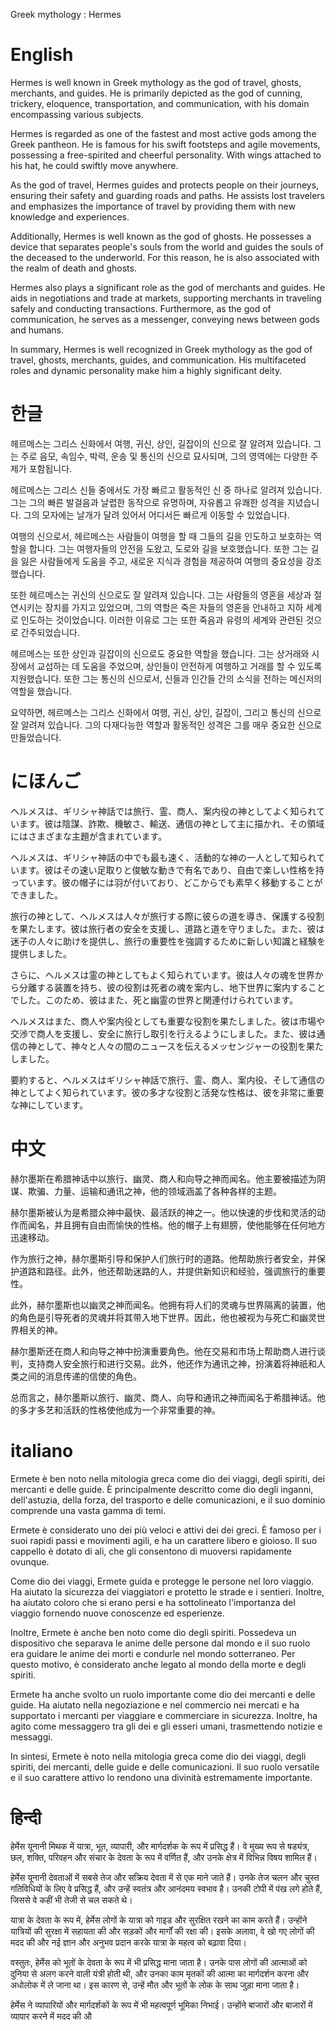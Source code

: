 Greek mythology : Hermes

# English

Hermes is well known in Greek mythology as the god of travel, ghosts, merchants, and guides. He is primarily depicted as the god of cunning, trickery, eloquence, transportation, and communication, with his domain encompassing various subjects.

Hermes is regarded as one of the fastest and most active gods among the Greek pantheon. He is famous for his swift footsteps and agile movements, possessing a free-spirited and cheerful personality. With wings attached to his hat, he could swiftly move anywhere.

As the god of travel, Hermes guides and protects people on their journeys, ensuring their safety and guarding roads and paths. He assists lost travelers and emphasizes the importance of travel by providing them with new knowledge and experiences.

Additionally, Hermes is well known as the god of ghosts. He possesses a device that separates people's souls from the world and guides the souls of the deceased to the underworld. For this reason, he is also associated with the realm of death and ghosts.

Hermes also plays a significant role as the god of merchants and guides. He aids in negotiations and trade at markets, supporting merchants in traveling safely and conducting transactions. Furthermore, as the god of communication, he serves as a messenger, conveying news between gods and humans.

In summary, Hermes is well recognized in Greek mythology as the god of travel, ghosts, merchants, guides, and communication. His multifaceted roles and dynamic personality make him a highly significant deity.

# 한글

헤르메스는 그리스 신화에서 여행, 귀신, 상인, 길잡이의 신으로 잘 알려져 있습니다. 그는 주로 음모, 속임수, 박력, 운송 및 통신의 신으로 묘사되며, 그의 영역에는 다양한 주제가 포함됩니다.

헤르메스는 그리스 신들 중에서도 가장 빠르고 활동적인 신 중 하나로 알려져 있습니다. 그는 그의 빠른 발걸음과 날렵한 동작으로 유명하며, 자유롭고 유쾌한 성격을 지녔습니다. 그의 모자에는 날개가 달려 있어서 어디서든 빠르게 이동할 수 있었습니다.

여행의 신으로서, 헤르메스는 사람들이 여행을 할 때 그들의 길을 인도하고 보호하는 역할을 합니다. 그는 여행자들의 안전을 도왔고, 도로와 길을 보호했습니다. 또한 그는 길을 잃은 사람들에게 도움을 주고, 새로운 지식과 경험을 제공하여 여행의 중요성을 강조했습니다.

또한 헤르메스는 귀신의 신으로도 잘 알려져 있습니다. 그는 사람들의 영혼을 세상과 절연시키는 장치를 가지고 있었으며, 그의 역할은 죽은 자들의 영혼을 안내하고 지하 세계로 인도하는 것이었습니다. 이러한 이유로 그는 또한 죽음과 유령의 세계와 관련된 것으로 간주되었습니다.

헤르메스는 또한 상인과 길잡이의 신으로도 중요한 역할을 했습니다. 그는 상거래와 시장에서 교섭하는 데 도움을 주었으며, 상인들이 안전하게 여행하고 거래를 할 수 있도록 지원했습니다. 또한 그는 통신의 신으로서, 신들과 인간들 간의 소식을 전하는 메신저의 역할을 했습니다.

요약하면, 헤르메스는 그리스 신화에서 여행, 귀신, 상인, 길잡이, 그리고 통신의 신으로 잘 알려져 있습니다. 그의 다재다능한 역할과 활동적인 성격은 그를 매우 중요한 신으로 만들었습니다.

# にほんご

ヘルメスは、ギリシャ神話では旅行、霊、商人、案内役の神としてよく知られています。彼は陰謀、詐欺、機敏さ、輸送、通信の神として主に描かれ、その領域にはさまざまな主題が含まれています。

ヘルメスは、ギリシャ神話の中でも最も速く、活動的な神の一人として知られています。彼はその速い足取りと俊敏な動きで有名であり、自由で楽しい性格を持っています。彼の帽子には羽が付いており、どこからでも素早く移動することができました。

旅行の神として、ヘルメスは人々が旅行する際に彼らの道を導き、保護する役割を果たします。彼は旅行者の安全を支援し、道路と道を守りました。また、彼は迷子の人々に助けを提供し、旅行の重要性を強調するために新しい知識と経験を提供しました。

さらに、ヘルメスは霊の神としてもよく知られています。彼は人々の魂を世界から分離する装置を持ち、彼の役割は死者の魂を案内し、地下世界に案内することでした。このため、彼はまた、死と幽霊の世界と関連付けられています。

ヘルメスはまた、商人や案内役としても重要な役割を果たしました。彼は市場や交渉で商人を支援し、安全に旅行し取引を行えるようにしました。また、彼は通信の神として、神々と人々の間のニュースを伝えるメッセンジャーの役割を果たしました。

要約すると、ヘルメスはギリシャ神話で旅行、霊、商人、案内役、そして通信の神としてよく知られています。彼の多才な役割と活発な性格は、彼を非常に重要な神にしています。

# 中文

赫尔墨斯在希腊神话中以旅行、幽灵、商人和向导之神而闻名。他主要被描述为阴谋、欺骗、力量、运输和通讯之神，他的领域涵盖了各种各样的主题。

赫尔墨斯被认为是希腊众神中最快、最活跃的神之一。他以快速的步伐和灵活的动作而闻名，并且拥有自由而愉快的性格。他的帽子上有翅膀，使他能够在任何地方迅速移动。

作为旅行之神，赫尔墨斯引导和保护人们旅行时的道路。他帮助旅行者安全，并保护道路和路径。此外，他还帮助迷路的人，并提供新知识和经验，强调旅行的重要性。

此外，赫尔墨斯也以幽灵之神而闻名。他拥有将人们的灵魂与世界隔离的装置，他的角色是引导死者的灵魂并将其带入地下世界。因此，他也被视为与死亡和幽灵世界相关的神。

赫尔墨斯还在商人和向导之神中扮演重要角色。他在交易和市场上帮助商人进行谈判，支持商人安全旅行和进行交易。此外，他还作为通讯之神，扮演着将神祇和人类之间的消息传递的信使的角色。

总而言之，赫尔墨斯以旅行、幽灵、商人、向导和通讯之神而闻名于希腊神话。他的多才多艺和活跃的性格使他成为一个非常重要的神。

# italiano

Ermete è ben noto nella mitologia greca come dio dei viaggi, degli spiriti, dei mercanti e delle guide. È principalmente descritto come dio degli inganni, dell'astuzia, della forza, del trasporto e delle comunicazioni, e il suo dominio comprende una vasta gamma di temi.

Ermete è considerato uno dei più veloci e attivi dei dei greci. È famoso per i suoi rapidi passi e movimenti agili, e ha un carattere libero e gioioso. Il suo cappello è dotato di ali, che gli consentono di muoversi rapidamente ovunque.

Come dio dei viaggi, Ermete guida e protegge le persone nel loro viaggio. Ha aiutato la sicurezza dei viaggiatori e protetto le strade e i sentieri. Inoltre, ha aiutato coloro che si erano persi e ha sottolineato l'importanza del viaggio fornendo nuove conoscenze ed esperienze.

Inoltre, Ermete è anche ben noto come dio degli spiriti. Possedeva un dispositivo che separava le anime delle persone dal mondo e il suo ruolo era guidare le anime dei morti e condurle nel mondo sotterraneo. Per questo motivo, è considerato anche legato al mondo della morte e degli spiriti.

Ermete ha anche svolto un ruolo importante come dio dei mercanti e delle guide. Ha aiutato nella negoziazione e nel commercio nei mercati e ha supportato i mercanti per viaggiare e commerciare in sicurezza. Inoltre, ha agito come messaggero tra gli dei e gli esseri umani, trasmettendo notizie e messaggi.

In sintesi, Ermete è noto nella mitologia greca come dio dei viaggi, degli spiriti, dei mercanti, delle guide e delle comunicazioni. Il suo ruolo versatile e il suo carattere attivo lo rendono una divinità estremamente importante.

# हिन्दी

हेर्मेस यूनानी मिथक में यात्रा, भूत, व्यापारी, और मार्गदर्शक के रूप में प्रसिद्ध हैं। वे मुख्य रूप से षड्यंत्र, छल, शक्ति, परिवहन और संचार के देवता के रूप में वर्णित हैं, और उनके क्षेत्र में विभिन्न विषय शामिल हैं।

हेर्मेस यूनानी देवताओं में सबसे तेज और सक्रिय देवता में से एक माने जाते हैं। उनके तेज चलन और चुस्त गतिविधियों के लिए वे प्रसिद्ध हैं, और उन्हें स्वतंत्र और आनंदमय स्वभाव है। उनकी टोपी में पंख लगे होते हैं, जिससे वे कहीं भी तेजी से चल सकते थे।

यात्रा के देवता के रूप में, हेर्मेस लोगों के यात्रा को गाइड और सुरक्षित रखने का काम करते हैं। उन्होंने यात्रियों की सुरक्षा में सहायता की और सड़कों और मार्गों की रक्षा की। इसके अलावा, वे खो गए लोगों की मदद की और नई ज्ञान और अनुभव प्रदान करके यात्रा के महत्व को बढ़ावा दिया।

वस्तुतः, हेर्मेस को भूतों के देवता के रूप में भी प्रसिद्ध माना जाता है। उनके पास लोगों की आत्माओं को दुनिया से अलग करने वाली यंत्री होती थी, और उनका काम मृतकों की आत्मा का मार्गदर्शन करना और अधोलोक में ले जाना था। इस कारण से, उन्हें मौत और भूतों के लोक के साथ जुड़ा माना जाता है।

हेर्मेस ने व्यापारियों और मार्गदर्शकों के रूप में भी महत्वपूर्ण भूमिका निभाई। उन्होंने बाजारों और बाजारों में व्यापार करने में मदद की औ
